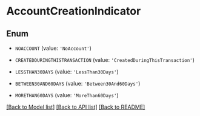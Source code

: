 # AccountCreationIndicator


## Enum

* `NOACCOUNT` (value: `'NoAccount'`)

* `CREATEDDURINGTHISTRANSACTION` (value: `'CreatedDuringThisTransaction'`)

* `LESSTHAN30DAYS` (value: `'LessThan30Days'`)

* `BETWEEN30AND60DAYS` (value: `'Between30And60Days'`)

* `MORETHAN60DAYS` (value: `'MoreThan60Days'`)

[[Back to Model list]](../README.md#documentation-for-models) [[Back to API list]](../README.md#documentation-for-api-endpoints) [[Back to README]](../README.md)


